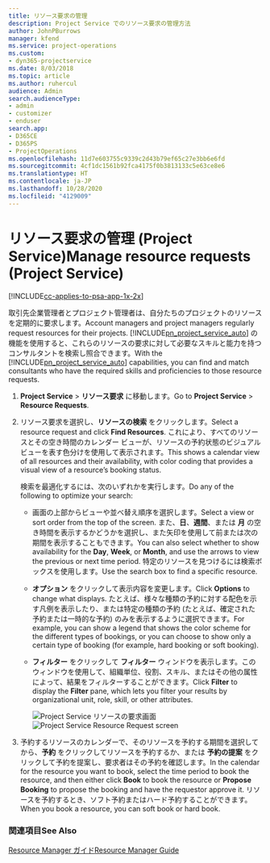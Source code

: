 ```yaml
---
title: リソース要求の管理
description: Project Service でのリソース要求の管理方法
author: JohnPBurrows
manager: kfend
ms.service: project-operations
ms.custom:
- dyn365-projectservice
ms.date: 8/03/2018
ms.topic: article
ms.author: ruhercul
audience: Admin
search.audienceType:
- admin
- customizer
- enduser
search.app:
- D365CE
- D365PS
- ProjectOperations
ms.openlocfilehash: 11d7e603755c9339c2d43b79ef65c27e3bb6e6fd
ms.sourcegitcommit: 4cf1dc1561b92fca4175f0b3813133c5e63ce8e6
ms.translationtype: HT
ms.contentlocale: ja-JP
ms.lasthandoff: 10/28/2020
ms.locfileid: "4129009"
---
```

# <a name="manage-resource-requests-project-service"></a><span data-ttu-id="8eee6-103">リソース要求の管理 (Project Service)</span><span class="sxs-lookup"><span data-stu-id="8eee6-103">Manage resource requests (Project Service)</span></span>

[!INCLUDE[cc-applies-to-psa-app-1x-2x](../includes/cc-applies-to-psa-app-1x-2x.md)]

<span data-ttu-id="8eee6-104">取引先企業管理者とプロジェクト管理者は、自分たちのプロジェクトのリソースを定期的に要求します。</span><span class="sxs-lookup"><span data-stu-id="8eee6-104">Account managers and project managers regularly request resources for their projects.</span></span> <span data-ttu-id="8eee6-105">[!INCLUDE[pn_project_service_auto](../includes/pn-project-service-auto.md)] の機能を使用すると、これらのリソースの要求に対して必要なスキルと能力を持つコンサルタントを検索し照合できます。</span><span class="sxs-lookup"><span data-stu-id="8eee6-105">With the [!INCLUDE[pn_project_service_auto](../includes/pn-project-service-auto.md)] capabilities, you can find and match consultants who have the required skills and proficiencies to those resource requests.</span></span>  
  
1. <span data-ttu-id="8eee6-106">**Project Service** > **リソース要求** に移動します。</span><span class="sxs-lookup"><span data-stu-id="8eee6-106">Go to **Project Service** > **Resource Requests**.</span></span>  
  
2. <span data-ttu-id="8eee6-107">リソース要求を選択し、**リソースの検索** をクリックします。</span><span class="sxs-lookup"><span data-stu-id="8eee6-107">Select a resource request and click **Find Resources**.</span></span> <span data-ttu-id="8eee6-108">これにより、すべてのリソースとその空き時間のカレンダー ビューが、リソースの予約状態のビジュアル ビューを表す色分けを使用して表示されます。</span><span class="sxs-lookup"><span data-stu-id="8eee6-108">This shows a calendar view of all resources and their availability, with color coding that provides a visual view of a resource’s booking status.</span></span>  
  
    <span data-ttu-id="8eee6-109">検索を最適化するには、次のいずれかを実行します。</span><span class="sxs-lookup"><span data-stu-id="8eee6-109">Do any of the following to optimize your search:</span></span>  
  
   -   <span data-ttu-id="8eee6-110">画面の上部からビューや並べ替え順序を選択します。</span><span class="sxs-lookup"><span data-stu-id="8eee6-110">Select a view or sort order from the top of the screen.</span></span> <span data-ttu-id="8eee6-111">また、**日**、**週間**、または **月** の空き時間を表示するかどうかを選択し、また矢印を使用して前または次の期間を表示することもできます。</span><span class="sxs-lookup"><span data-stu-id="8eee6-111">You can also select whether to show availability for the **Day**, **Week**, or **Month**, and use the arrows to view the previous or next time period.</span></span> <span data-ttu-id="8eee6-112">特定のリソースを見つけるには検索ボックスを使用します。</span><span class="sxs-lookup"><span data-stu-id="8eee6-112">Use the search box to find a specific resource.</span></span>  
  
   -   <span data-ttu-id="8eee6-113">**オプション** をクリックして表示内容を変更します。</span><span class="sxs-lookup"><span data-stu-id="8eee6-113">Click **Options** to change what displays.</span></span> <span data-ttu-id="8eee6-114">たとえば、様々な種類の予約に対する配色を示す凡例を表示したり、または特定の種類の予約 (たとえば、確定された予約または一時的な予約) のみを表示するように選択できます。</span><span class="sxs-lookup"><span data-stu-id="8eee6-114">For example, you can show a legend that shows the color scheme for the different types of bookings, or you can choose to show only a certain type of booking (for example, hard booking or soft booking).</span></span>  
  
   -   <span data-ttu-id="8eee6-115">**フィルター** をクリックして **フィルター** ウィンドウを表示します。このウィンドウを使用して、組織単位、役割、スキル、またはその他の属性によって、結果をフィルターすることができます。</span><span class="sxs-lookup"><span data-stu-id="8eee6-115">Click **Filter** to display the **Filter** pane, which lets you filter your results by organizational unit, role, skill, or other attributes.</span></span>  
  
       <span data-ttu-id="8eee6-116">![Project Service リソースの要求画面](../psa/media/project-service-resource-request-screen.png "Project Service リソースの要求画面")</span><span class="sxs-lookup"><span data-stu-id="8eee6-116">![Project Service Resource Request screen](../psa/media/project-service-resource-request-screen.png "Project Service Resource Request screen")</span></span>  
  
3. <span data-ttu-id="8eee6-117">予約するリソースのカレンダーで、そのリソースを予約する期間を選択してから、**予約** をクリックしてリソースを予約するか、または **予約の提案** をクリックして予約を提案し、要求者はその予約を確認します。</span><span class="sxs-lookup"><span data-stu-id="8eee6-117">In the calendar for the resource you want to book, select the time period to book the resource, and then either click **Book** to book the resource or **Propose Booking** to propose the booking and have the requestor approve it.</span></span> <span data-ttu-id="8eee6-118">リソースを予約するとき、ソフト予約またはハード予約することができます。</span><span class="sxs-lookup"><span data-stu-id="8eee6-118">When you book a resource, you can soft book or hard book.</span></span>  
  
### <a name="see-also"></a><span data-ttu-id="8eee6-119">関連項目</span><span class="sxs-lookup"><span data-stu-id="8eee6-119">See Also</span></span>  
 [<span data-ttu-id="8eee6-120">Resource Manager ガイド</span><span class="sxs-lookup"><span data-stu-id="8eee6-120">Resource Manager Guide</span></span>](../psa/resource-manager-guide.md)
